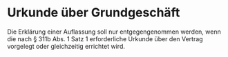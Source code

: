 # Urkunde über Grundgeschäft

Die Erklärung einer Auflassung soll nur entgegengenommen werden, wenn die nach § 311b Abs. 1 Satz 1 erforderliche Urkunde über den Vertrag vorgelegt oder gleichzeitig errichtet wird. 

